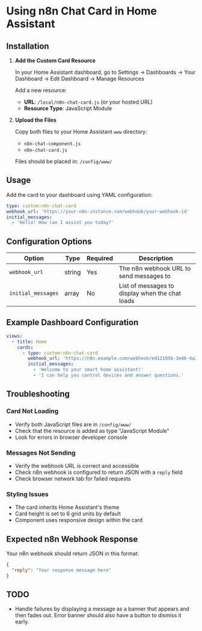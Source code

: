 # Using n8n Chat Card in Home Assistant

## Installation

1. **Add the Custom Card Resource**
   
   In your Home Assistant dashboard, go to Settings → Dashboards → Your Dashboard → Edit Dashboard → Manage Resources
   
   Add a new resource:
   - **URL**: `/local/n8n-chat-card.js` (or your hosted URL)
   - **Resource Type**: JavaScript Module

2. **Upload the Files**
   
   Copy both files to your Home Assistant `www` directory:
   - `n8n-chat-component.js`
   - `n8n-chat-card.js`
   
   Files should be placed in: `/config/www/`

## Usage

Add the card to your dashboard using YAML configuration:

```yaml
type: custom:n8n-chat-card
webhook_url: 'https://your-n8n-instance.com/webhook/your-webhook-id'
initial_messages:
  - 'Hello! How can I assist you today?'
```

## Configuration Options

| Option | Type | Required | Description |
|--------|------|----------|-------------|
| `webhook_url` | string | Yes | The n8n webhook URL to send messages to |
| `initial_messages` | array | No | List of messages to display when the chat loads |

## Example Dashboard Configuration

```yaml
views:
  - title: Home
    cards:
      - type: custom:n8n-chat-card
        webhook_url: 'https://n8n.example.com/webhook/ed12105b-3e46-4a2d-8807-f2c7d04883e1'
        initial_messages:
          - 'Welcome to your smart home assistant!'
          - 'I can help you control devices and answer questions.'
```

## Troubleshooting

### Card Not Loading
- Verify both JavaScript files are in `/config/www/`
- Check that the resource is added as type "JavaScript Module"
- Look for errors in browser developer console

### Messages Not Sending
- Verify the webhook URL is correct and accessible
- Check n8n webhook is configured to return JSON with a `reply` field
- Check browser network tab for failed requests

### Styling Issues
- The card inherits Home Assistant's theme
- Card height is set to 6 grid units by default
- Component uses responsive design within the card

## Expected n8n Webhook Response

Your n8n webhook should return JSON in this format:

```json
{
  "reply": "Your response message here"
}
```

## TODO
- Handle failures by displaying a message as a banner that appears and then fades out. Error banner should also have a button to dismiss it early.